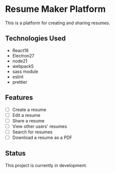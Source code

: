 # Resume Maker Platform

This is a platform for creating and sharing resumes.

## Technologies Used

- React18
- Electron27
- node21
- webpack5
- sass module
- eslint
- prettier

## Features

- [ ] Create a resume
- [ ] Edit a resume
- [ ] Share a resume
- [ ] View other users' resumes
- [ ] Search for resumes
- [ ] Download a resume as a PDF

## Status

This project is currently in development.
